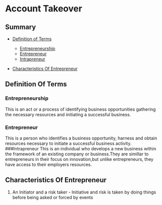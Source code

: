# Account Takeover

## Summary

* [Definition of Terms](#definition_of_terms)
    * [Entrepreneurship](#entrepreneurship)
    * [Entrepreneur](#entrepreneur)
    * [Intrapreneur](#intrapreneur)
 
* [Characteristics Of Entrepreneur](characteristics_of_entrepreneur)
  
## Definition Of Terms 

### Entrepreneurship
This is an act or a process of identifying business opportunities gathering the necessary resources and initiating a successful business.
### Entrepreneur
This is a person who identifies a business opportunity, harness and obtain resources necessary to initiate a successful business activity.
###Intrapreneur
This is an individual who develops a new business within the framework of an existing company or business.They are simillar to entrepreneurs in their focus on innovation,but unlike entrepreneurs, they have access to their employers resources.

## Characteristics Of Entrepreneur
1. An Initiator and a risk taker - Initiative and risk is taken by doing things before being asked or forced by events 
